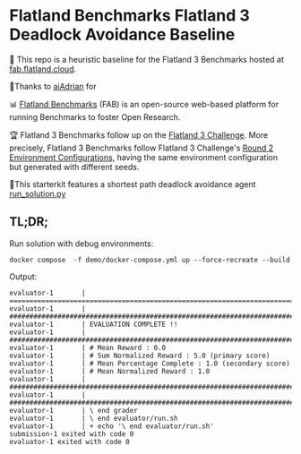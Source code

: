 # Flatland Benchmarks Flatland 3 Deadlock Avoidance Baseline

🚂 This repo is a heuristic baseline for the Flatland 3 Benchmarks hosted at [fab.flatland.cloud](https://fab.flatland.cloud).

👏Thanks to [aiAdrian](https://github.com/aiAdrian/flatland-benchmarks-f3-starterkit/tree/DeadLockAvoidancePolicy) for

📊 [Flatland Benchmarks](https://github.com/flatland-association/flatland-benchmarks) (FAB) is an open-source web-based platform for running Benchmarks to foster
Open Research.

🏆 Flatland 3 Benchmarks follow up on the [Flatland 3 Challenge](https://flatland-association.github.io/flatland-book/challenges/flatland3.html).
More precisely, Flatland 3 Benchmarks follow Flatland 3 Challenge's
[Round 2 Environment Configurations](https://flatland-association.github.io/flatland-book/challenges/flatland3/envconfig.html#round-2), having the same
environment configuration but generated with different seeds.

🧲This starterkit features a shortest path deadlock avoidance agent [run_solution.py](run_solution.py)

## TL;DR;

Run solution with debug environments:

```shell
docker compose  -f demo/docker-compose.yml up --force-recreate --build 
```

Output:

```text
evaluator-1       | ====================================================================================================
evaluator-1       | ####################################################################################################
evaluator-1       | EVALUATION COMPLETE !!
evaluator-1       | ####################################################################################################
evaluator-1       | # Mean Reward : 0.0
evaluator-1       | # Sum Normalized Reward : 5.0 (primary score)
evaluator-1       | # Mean Percentage Complete : 1.0 (secondary score)
evaluator-1       | # Mean Normalized Reward : 1.0
evaluator-1       | ####################################################################################################
evaluator-1       | ####################################################################################################
evaluator-1       | \ end grader
evaluator-1       | \ end evaluator/run.sh
evaluator-1       | + echo '\ end evaluator/run.sh'
submission-1 exited with code 0
evaluator-1 exited with code 0
```
